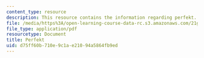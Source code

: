 ```yaml
---
content_type: resource
description: This resource contains the information regarding perfekt.
file: /media/https%3A/open-learning-course-data-rc.s3.amazonaws.com/21g-401-german-i-fall-2008/d75ff60b710e9c1ae21094a5864fb9ed_MIT21G_401F08_perf_dia.pdf
file_type: application/pdf
resourcetype: Document
title: Perfekt
uid: d75ff60b-710e-9c1a-e210-94a5864fb9ed
---
```

